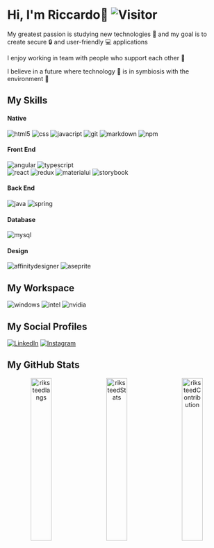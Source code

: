 # Hi, I'm Riccardo👋 ![Visitor](https://visitor-badge.laobi.icu/badge?page_id=riksteed.repoName)

My greatest passion is studying new technologies 🧪 and my goal is to create secure :lock: and user-friendly 💻 applications

I enjoy working in team with people who support each other 🤝

I believe in a future where technology 📱 is in symbiosis with the environment 🌿

## My Skills

#### Native
<div>
  <img alt="html5" src="https://img.shields.io/badge/-HTML5-E34F26?style=flat-square&logo=html5&logoColor=white" />
  <img alt="css" src="https://img.shields.io/badge/CSS%20-%231572B6.svg?style=flat-square&logo=css3&logoColor=white" />
  <img alt="javacript" src="https://img.shields.io/badge/JavaScript-323330?style=flat-square&logo=javascript&logoColor=F7DF1E" />
  <img alt="git" src="https://img.shields.io/badge/-Git-F05032?style=flat-square&logo=git&logoColor=white" />
  <img alt="markdown" src="https://img.shields.io/badge/Markdown-%23000000.svg?style=flat-square&logo=markdown&logoColor=white" />
  <img alt="npm" src="https://img.shields.io/badge/-NPM-CB3837?style=flat-square&logo=npm&logoColor=white" />
</div>

#### Front End
<div>
  <img alt="angular" src="https://img.shields.io/badge/-Angular-DD0031?style=flat-square&logo=angular&logoColor=white" />
  <img alt="typescript" src="https://img.shields.io/badge/TypeScript-007ACC?style=flat-square&logo=typescript&logoColor=white" />
</div>

<div>
  <img alt="react" src="https://img.shields.io/badge/-React-45b8d8?style=flat-square&logo=react&logoColor=white" />
  <img alt="redux" src="https://img.shields.io/badge/-Redux-764ABC?style=flat-square&logo=redux&logoColor=white" />
  <img alt="materialui" src="https://img.shields.io/badge/Material--UI-0081CB?style=flat-square&logo=material-ui&logoColor=white" />
  <img alt="storybook" src="https://img.shields.io/badge/Storybook-CC6699.svg?style=flat-square&logo=storybook&logoColor=white" />
</div>

#### Back End
<div>
  <img alt="java" src="https://img.shields.io/badge/Java-ED8B00?style=flat-square&logo=java&logoColor=white" />
  <img alt="spring" src="https://img.shields.io/badge/Spring-6DB33F?style=flat-square&logo=spring&logoColor=white" />
</div>

#### Database
<div>
  <img alt="mysql" src="https://img.shields.io/badge/MySQL-00000F?style=flat-square&logo=mysql&logoColor=white" />
</div>

#### Design
<div>
  <img alt="affinitydesigner" src="https://img.shields.io/badge/Affinity Designer-0FAAFF?style=flat-square&logo=Affinity Designer&logoColor=white" />
  <img alt="aseprite" src="https://img.shields.io/badge/Aseprite-orange?style=flat-square&logo=aseprite&logoColor=white" />
</div>


## My Workspace
<div>
  <img alt="windows" src="https://img.shields.io/badge/Windows-0078D6?style=flat-square&logo=windows&logoColor=white" />
  <img alt="intel" src="https://img.shields.io/badge/Intel-Core_i7_10th-0071C5?style=flat-square&logo=intel&logoColor=white" />
  <img alt="nvidia" src="https://img.shields.io/badge/NVIDIA-RTX2060-76B900?style=flat-square&logo=nvidia&logoColor=white" />
</div>

## My Social Profiles
<a href="www.linkedin.com/in/riksteed">![LinkedIn](https://img.shields.io/badge/LinkedIn-0077B5?style=flat-square&logo=linkedin&logoColor=darkblu)</a>
<a href="https://www.instagram.com/riccardo.francesco.croce/">![Instagram](https://img.shields.io/badge/Instagram-E4405F?style=flat-square&logo=instagram&logoColor=white)</a>

## My GitHub Stats
<div align="center">
  <img  src="https://github-readme-stats.vercel.app/api/top-langs/?username=riksteed&layout=compact&theme=dark" alt="riksteedlangs" width="31%" align="left" />
  <img src="https://github-readme-stats.vercel.app/api?username=riksteed&show_icons=true&theme=dark" alt="riksteedContribution" width="31%" align="right"/>
  <img  src="https://github-readme-streak-stats.herokuapp.com/?user=riksteed&theme=dark" alt="riksteedStats" width="31%" align="center" />
</div>
